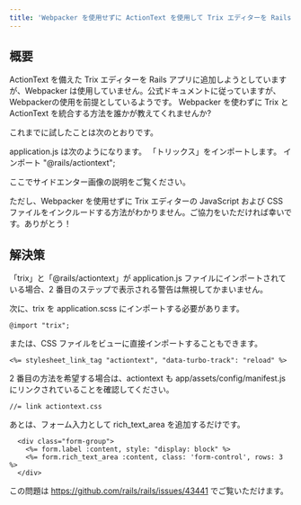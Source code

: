 ```yaml
---
title: 'Webpacker を使用せずに ActionText を使用して Trix エディターを Rails アプリに追加しようとしています'
---
```


## 概要
ActionText を備えた Trix エディターを Rails アプリに追加しようとしていますが、Webpacker は使用していません。公式ドキュメントに従っていますが、Webpackerの使用を前提としているようです。 Webpacker を使わずに Trix と ActionText を統合する方法を誰かが教えてくれませんか?

これまでに試したことは次のとおりです。

application.js は次のようになります。
「トリックス」をインポートします。
インポート "@rails/actiontext";

ここでサイドエンター画像の説明をご覧ください。

ただし、Webpacker を使用せずに Trix エディターの JavaScript および CSS ファイルをインクルードする方法がわかりません。ご協力をいただければ幸いです。ありがとう！

## 解決策
「trix」と「@rails/actiontext」が application.js ファイルにインポートされている場合、2 番目のステップで表示される警告は無視してかまいません。

次に、trix を application.scss にインポートする必要があります。

```
@import "trix";

```
または、CSS ファイルをビューに直接インポートすることもできます。

```
<%= stylesheet_link_tag "actiontext", "data-turbo-track": "reload" %>

```
2 番目の方法を希望する場合は、actiontext も app/assets/config/manifest.js にリンクされていることを確認してください。

```
//= link actiontext.css

```
あとは、フォーム入力として rich_text_area を追加するだけです。

```
  <div class="form-group">
    <%= form.label :content, style: "display: block" %>
    <%= form.rich_text_area :content, class: 'form-control', rows: 3 %>
  </div>

```
この問題は https://github.com/rails/rails/issues/43441 でご覧いただけます。

